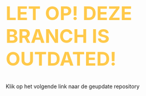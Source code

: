 <h1 style="color: #ffc94a; font-size: 50px;">LET OP! DEZE BRANCH IS OUTDATED!</h1>
Klik op het volgende link naar de geupdate repository
